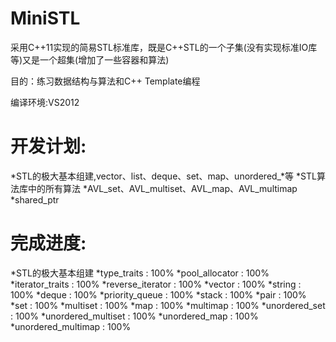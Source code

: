 MiniSTL
====
采用C++11实现的简易STL标准库，既是C++STL的一个子集(没有实现标准IO库等)又是一个超集(增加了一些容器和算法)

目的：练习数据结构与算法和C++ Template编程

编译环境:VS2012

开发计划:
=========
*STL的极大基本组建,vector、list、deque、set、map、unordered_*等
*STL算法库中的所有算法
*AVL_set、AVL_multiset、AVL_map、AVL_multimap
*shared_ptr

完成进度:
==========
*STL的极大基本组建
  *type_traits : 100%
  *pool_allocator : 100%
  *iterator_traits : 100%
  *reverse_iterator : 100%
  *vector : 100%
  *string : 100%
  *deque : 100%
  *priority_queue : 100%
  *stack : 100%
  *pair : 100%
  *set : 100%
  *multiset : 100%
  *map : 100%
  *multimap : 100%
  *unordered_set : 100%
  *unordered_multiset : 100%
  *unordered_map : 100%
  *unordered_multimap : 100%
  
